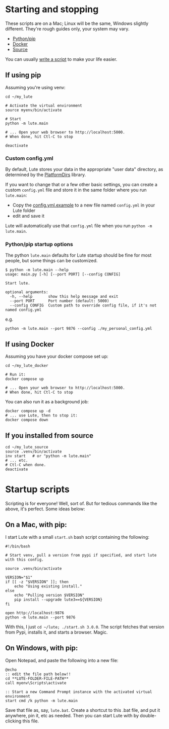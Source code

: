 # Starting and stopping

These scripts are on a Mac; Linux will be the same, Windows slightly different.  They're rough guides only, your system may vary.

* [Python/pip](#if-using-pip)
* [Docker](#if-using-docker)
* [Source](#if-you-installed-from-source)

You can usually [write a script](#startup-scripts) to make your life easier.

## If using pip

Assuming you're using venv:

```
cd ~/my_lute

# Activate the virtual environment
source myenv/bin/activate

# Start
python -m lute.main

# ... Open your web browser to http://localhost:5000.
# When done, hit Ctl-C to stop

deactivate
```

### Custom config.yml

By default, Lute stores your data in the appropriate "user data" directory, as determined by the [PlatformDirs](https://pypi.org/project/platformdirs/) library.

If you want to change that or a few other basic settings, you can create a custom `config.yml` file and store it in the same folder where you run `lute.main`:

* Copy the
[config.yml.example](https://raw.githubusercontent.com/jzohrab/lute-v3/master/lute/config/config.yml.example)
to a new file named `config.yml` in your Lute folder
* edit and save it

Lute will automatically use that `config.yml` file when you run `python -m lute.main`.

### Python/pip startup options

The python `lute.main` defaults for Lute startup should be fine for most people, but some things can be customized.

```
$ python -m lute.main --help
usage: main.py [-h] [--port PORT] [--config CONFIG]

Start lute.

optional arguments:
  -h, --help       show this help message and exit
  --port PORT      Port number (default: 5000)
  --config CONFIG  Custom path to override config file, if it's not named config.yml
```

e.g.

```
python -m lute.main --port 9876 --config ./my_personal_config.yml
```


## If using Docker

Assuming you have your docker compose set up:

```
cd ~/my_lute_docker

# Run it:
docker compose up

# ... Open your web browser to http://localhost:5000.
# When done, hit Ctl-C to stop
```

You can also run it as a background job:

```
docker compose up -d
# ... use Lute, then to stop it:
docker compose down
```

## If you installed from source

```
cd ~/my_lute_source
source .venv/bin/activate
inv start   # or "python -m lute.main"
# ... etc.
# Ctl-C when done.
deactivate
```

# Startup scripts

Scripting is for everyone!  Well, sort of.  But for tedious commands like the above, it's perfect.  Some ideas below:

## On a Mac, with pip:

I start Lute with a small `start.sh` bash script containing the following:

```
#!/bin/bash

# Start venv, pull a version from pypi if specified, and start lute with this config.

source .venv/bin/activate

VERSION="$1"
if [[ -z "$VERSION" ]]; then
    echo "Using existing install."
else
    echo "Pulling version $VERSION"
    pip install --upgrade lute3==${VERSION}
fi

open http://localhost:9876
python -m lute.main --port 9876
```

With this, I just `cd ~/lute; ./start.sh 3.0.0`.  The script fetches that version from Pypi, installs it, and starts a browser.  Magic.

## On Windows, with pip:

Open Notepad, and paste the following into a new file:

```
@echo
:: edit the file path below!!
cd **LUTE-FOLDER-FILE-PATH**
call myenv\Scripts\activate

:: Start a new Command Prompt instance with the activated virtual environment
start cmd /k python -m lute.main
```

Save that file as, say, `lute.bat`.  Create a shortcut to this .bat file, and put it anywhere, pin it, etc as needed.  Then you can start Lute with by double-clicking this file.